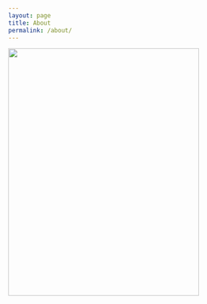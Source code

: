 ```yaml
---
layout: page
title: About
permalink: /about/
---
```

<img src="https://github.com/RH-X/portfolio/blob/c66588590a5f99dbef2d05da41606ade19ceba5f/docs/rae-mcgee-resume.png" width="386" height="500" />

<!-- This is the base Jekyll theme. You can find out more info about customizing your Jekyll theme, as well as basic Jekyll usage documentation at [jekyllrb.com](https://jekyllrb.com/)

You can find the source code for Minima at GitHub:
[jekyll][jekyll-organization] /
[minima](https://github.com/jekyll/minima)

You can find the source code for Jekyll at GitHub:
[jekyll][jekyll-organization] /
[jekyll](https://github.com/jekyll/jekyll)


[jekyll-organization]: https://github.com/jekyll -->
